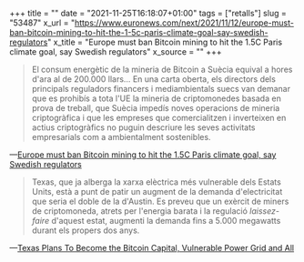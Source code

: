 +++
title = ""
date = "2021-11-25T16:18:07+01:00"
tags = ["retalls"]
slug = "53487"
x_url = "https://www.euronews.com/next/2021/11/12/europe-must-ban-bitcoin-mining-to-hit-the-1-5c-paris-climate-goal-say-swedish-regulators"
x_title = "Europe must ban Bitcoin mining to hit the 1.5C Paris climate goal, say Swedish regulators"
x_source = ""
+++

> El consum energètic de la mineria de Bitcoin a Suècia equival a hores d'ara al de 200.000 llars… En una carta oberta, els directors dels principals reguladors financers i mediambientals suecs van demanar que es prohibís a tota l'UE la mineria de criptomonedes basada en prova de treball, que Suècia impedís noves operacions de mineria criptogràfica i que les empreses que comercialitzen i inverteixen en actius criptogràfics no puguin descriure les seves activitats empresarials com a ambientalment sostenibles.

—[Europe must ban Bitcoin mining to hit the 1.5C Paris climate goal, say Swedish regulators](https://www.euronews.com/next/2021/11/12/europe-must-ban-bitcoin-mining-to-hit-the-1-5c-paris-climate-goal-say-swedish-regulators)

> Texas, que ja alberga la xarxa elèctrica més vulnerable dels Estats Units, està a punt de patir un augment de la demanda d'electricitat que seria el doble de la d'Austin. Es preveu que un exèrcit de miners de criptomoneda, atrets per l'energia barata i la regulació *laissez-faire*  d'aquest estat, augmenti la demanda fins a 5.000 megawatts durant els propers dos anys.

—[Texas Plans To Become the Bitcoin Capital, Vulnerable Power Grid and All](https://hardware.slashdot.org/story/21/11/19/210228/texas-plans-to-become-the-bitcoin-capital-vulnerable-power-grid-and-all)

